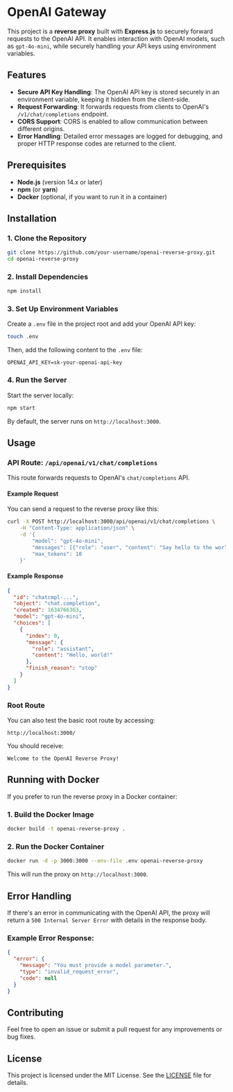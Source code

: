 # OpenAI Gateway

This project is a **reverse proxy** built with **Express.js** to securely forward requests to the OpenAI API. It enables interaction with OpenAI models, such as `gpt-4o-mini`, while securely handling your API keys using environment variables.

## Features

- **Secure API Key Handling**: The OpenAI API key is stored securely in an environment variable, keeping it hidden from the client-side.
- **Request Forwarding**: It forwards requests from clients to OpenAI's `/v1/chat/completions` endpoint.
- **CORS Support**: CORS is enabled to allow communication between different origins.
- **Error Handling**: Detailed error messages are logged for debugging, and proper HTTP response codes are returned to the client.

## Prerequisites

- **Node.js** (version 14.x or later)
- **npm** (or **yarn**)
- **Docker** (optional, if you want to run it in a container)

## Installation

### 1. Clone the Repository

```bash
git clone https://github.com/your-username/openai-reverse-proxy.git
cd openai-reverse-proxy
```

### 2. Install Dependencies

```bash
npm install
```

### 3. Set Up Environment Variables

Create a `.env` file in the project root and add your OpenAI API key:

```bash
touch .env
```

Then, add the following content to the `.env` file:

```
OPENAI_API_KEY=sk-your-openai-api-key
```

### 4. Run the Server

Start the server locally:

```bash
npm start
```

By default, the server runs on `http://localhost:3000`.

## Usage

### API Route: `/api/openai/v1/chat/completions`

This route forwards requests to OpenAI's `chat/completions` API.

#### Example Request

You can send a request to the reverse proxy like this:

```bash
curl -X POST http://localhost:3000/api/openai/v1/chat/completions \
    -H "Content-Type: application/json" \
    -d '{
        "model": "gpt-4o-mini",
        "messages": [{"role": "user", "content": "Say hello to the world."}],
        "max_tokens": 10
    }'
```

#### Example Response

```json
{
  "id": "chatcmpl-...",
  "object": "chat.completion",
  "created": 1634766363,
  "model": "gpt-4o-mini",
  "choices": [
    {
      "index": 0,
      "message": {
        "role": "assistant",
        "content": "Hello, world!"
      },
      "finish_reason": "stop"
    }
  ]
}
```

### Root Route

You can also test the basic root route by accessing:

```
http://localhost:3000/
```

You should receive:

```
Welcome to the OpenAI Reverse Proxy!
```

## Running with Docker

If you prefer to run the reverse proxy in a Docker container:

### 1. Build the Docker Image

```bash
docker build -t openai-reverse-proxy .
```

### 2. Run the Docker Container

```bash
docker run -d -p 3000:3000 --env-file .env openai-reverse-proxy
```

This will run the proxy on `http://localhost:3000`.

## Error Handling

If there's an error in communicating with the OpenAI API, the proxy will return a `500 Internal Server Error` with details in the response body.

### Example Error Response:

```json
{
  "error": {
    "message": "You must provide a model parameter.",
    "type": "invalid_request_error",
    "code": null
  }
}
```

## Contributing

Feel free to open an issue or submit a pull request for any improvements or bug fixes.

## License

This project is licensed under the MIT License. See the [LICENSE](LICENSE) file for details.
